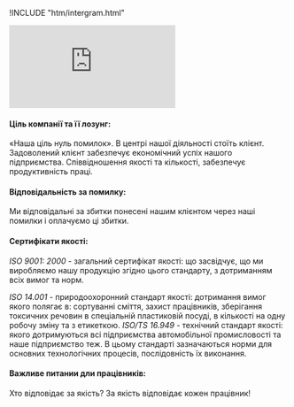 !INCLUDE "htm/intergram.html"

![](https://chart.googleapis.com/chart?chs=180x180&amp;cht=qr&amp;chl=https://rep-a.treba.ml/Політика-якості.html)

#### Ціль компанії та її лозунг:
«Наша ціль нуль помилок».  В центрі нашої діяльності стоїть  клієнт. Задоволений клієнт забезпечує економічний успіх нашого підприємства. Співвідношення якості та кількості, забезпечує продуктивність праці. 
#### Відповідальність за помилку: 
Ми відповідальні за збитки понесені нашим клієнтом через наші помилки і оплачуємо ці збитки.

#### Сертифікати якості:

_ISO 9001: 2000_ - загальний сертифікат якості: що засвідчує, що ми виробляємо нашу продукцію згідно цього стандарту, з дотриманням всіх вимог та норм.

_ISO 14.001_ - природоохоронний стандарт якості: дотримання вимог якого полягає в: сортуванні сміття, захист працівників, зберігання токсичних речовин в спеціальній пластиковій посуді, в кількості на одну робочу зміну та з етикеткою. 
_ISO/TS 16.949_ - технічний стандарт якості: якого дотримуються всі підприємства автомобільної промисловості та наше підприємство теж. В цьому стандарті зазначаються норми для основних технологічних процесів, послідовність їх виконання.

#### Важливе питании дли працівників:
Хто відповідає за якість? За якість відповідає кожен працівник!

